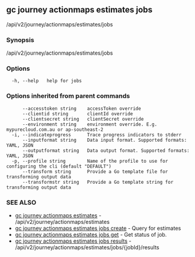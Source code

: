 ## gc journey actionmaps estimates jobs

/api/v2/journey/actionmaps/estimates/jobs

### Synopsis

/api/v2/journey/actionmaps/estimates/jobs

### Options

```
  -h, --help   help for jobs
```

### Options inherited from parent commands

```
      --accesstoken string    accessToken override
      --clientid string       clientId override
      --clientsecret string   clientSecret override
      --environment string    environment override. E.g. mypurecloud.com.au or ap-southeast-2
  -i, --indicateprogress      Trace progress indicators to stderr
      --inputformat string    Data input format. Supported formats: YAML, JSON
      --outputformat string   Data output format. Supported formats: YAML, JSON
  -p, --profile string        Name of the profile to use for configuring the cli (default "DEFAULT")
      --transform string      Provide a Go template file for transforming output data
      --transformstr string   Provide a Go template string for transforming output data
```

### SEE ALSO

* [gc journey actionmaps estimates](gc_journey_actionmaps_estimates.html)	 - /api/v2/journey/actionmaps/estimates
* [gc journey actionmaps estimates jobs create](gc_journey_actionmaps_estimates_jobs_create.html)	 - Query for estimates
* [gc journey actionmaps estimates jobs get](gc_journey_actionmaps_estimates_jobs_get.html)	 - Get status of job.
* [gc journey actionmaps estimates jobs results](gc_journey_actionmaps_estimates_jobs_results.html)	 - /api/v2/journey/actionmaps/estimates/jobs/{jobId}/results


